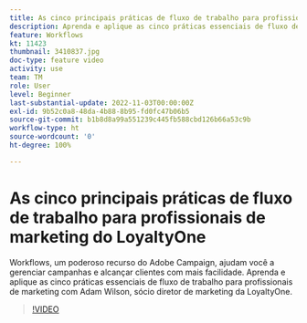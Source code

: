 ```yaml
---
title: As cinco principais práticas de fluxo de trabalho para profissionais de marketing do LoyaltyOne
description: Aprenda e aplique as cinco práticas essenciais de fluxo de trabalho para profissionais de marketing com Adam Wilson, sócio diretor de marketing da LoyaltyOne.
feature: Workflows
kt: 11423
thumbnail: 3410837.jpg
doc-type: feature video
activity: use
team: TM
role: User
level: Beginner
last-substantial-update: 2022-11-03T00:00:00Z
exl-id: 9b52c0a8-48da-4b88-8b95-fd0fc47b06b5
source-git-commit: b1b8d8a99a551239c445fb588cbd126b66a53c9b
workflow-type: ht
source-wordcount: '0'
ht-degree: 100%

---
```


# As cinco principais práticas de fluxo de trabalho para profissionais de marketing do LoyaltyOne

Workflows, um poderoso recurso do Adobe Campaign, ajudam você a gerenciar campanhas e alcançar clientes com mais facilidade. Aprenda e aplique as cinco práticas essenciais de fluxo de trabalho para profissionais de marketing com Adam Wilson, sócio diretor de marketing da LoyaltyOne.

>[!VIDEO](https://video.tv.adobe.com/v/3410837?quality=12&learn=on)
